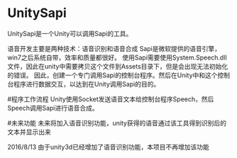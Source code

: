 # UnitySapi
UnitySapi是一个Unity可以调用Sapi的工具。

语音开发主要是两种技术：语音识别和语音合成
Sapi是微软提供的语音引擎，win7之后系统自带，效率和质量都很好。
使用Sapi需要使用System.Speech.dll文件，因此在unity中需要拷贝这个文件到Assets目录下，但是会出现无法初始化的错误。
因此，创建一个专门调用Sapi的控制台程序。然后在Unity中和这个控制台程序进行数据交互，以达到在Unity调用Sapi的目的。

#程序工作流程
Unity使用Socket发送语音文本给控制台程序Speech，然后Speech调用Sapi进行语音合成。

#未来功能
未来将加入语音识别功能，unity获得的语音通过该工具得到识别后的文本并显示出来

2016/8/13 由于unity3d已经增加了语音识别功能，本项目不再增加该功能
